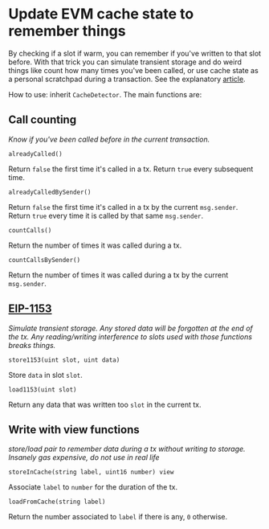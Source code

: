 # Update EVM cache state to remember things

By checking if a slot if warm, you can remember if you've written to that slot before. With that trick you can simulate transient storage and do weird things like count how many times you've been called, or use cache state as a personal scratchpad during a transaction. See the explanatory [article]().

How to use: inherit `CacheDetector`. The main functions are:

## Call counting

_Know if you've been called before in the current transaction._

```solidity
alreadyCalled()
``` 
Return `false` the first time it's called in a tx. Return `true` every subsequent time.

```solidity
alreadyCalledBySender()
```
Return `false` the first time it's called in a tx by the current `msg.sender`. Return `true` every time it is called by that same `msg.sender`.

```solidity
countCalls()
```
Return the number of times it was called during a tx.

```solidity
countCallsBySender()
```
Return the number of times it was called during a tx by the current `msg.sender`.

## [EIP-1153](https://eips.ethereum.org/EIPS/eip-1153)

_Simulate transient storage. Any stored data will be forgotten at the end of the tx. Any reading/writing interference to slots used with those functions breaks things._

```solidity
store1153(uint slot, uint data)
```
Store `data` in slot `slot`.

```solidity
load1153(uint slot)
```
Return any data that was written too `slot` in the current tx.

## Write with view functions

_store/load pair to remember data during a tx without writing to storage. Insanely gas expensive, do not use in real life_

```solidity
storeInCache(string label, uint16 number) view
```
Associate `label` to `number` for the duration of the tx.

```solidity
loadFromCache(string label)
```
Return the number associated to `label` if there is any, `0` otherwise.
